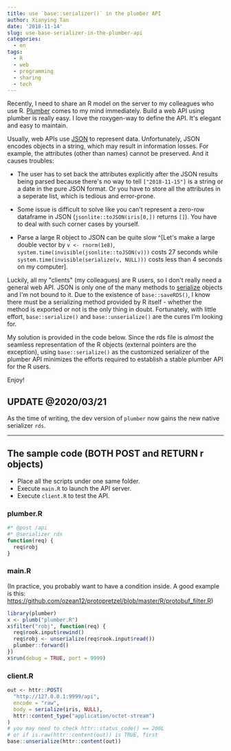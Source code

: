 ```yaml
---
title: use `base::serializer()` in the plumber API
author: Xianying Tan
date: '2018-11-14'
slug: use-base-serializer-in-the-plumber-api
categories:
  - en
tags:
  - R
  - web
  - programming
  - sharing
  - tech  
---
```


Recently, I need to share an R model on the server to my colleagues who use R. [Plumber](https://www.rplumber.io) comes to my mind immediately. Build a web API using plumber is really easy. I love the roxygen-way to define the API. It's elegant and easy to maintain.

Usually, web APIs use [JSON](http://json.org/) to represent data. Unfortunately, JSON encodes objects in a string, which may result in information losses. For example, the attributes (other than names) cannot be preserved. And it causes troubles: 

- The user has to set back the attributes explicitly after the JSON results being parsed because there's no way to tell `["2018-11-15"]` is a string or a date in the pure JSON format. Or you have to store all the attributes in a seperate list, which is tedious and error-prone.

- Some issue is difficult to solve like you can't represent a zero-row dataframe in JSON (`jsonlite::toJSON(iris[0,])` returns `[]`). You have to deal with such corner cases by yourself.

- Parse a large R object to JSON can be quite slow ^[Let's make a large double vector by `v <- rnorm(1e8)`, `system.time(invisible(jsonlite::toJSON(v)))` costs 27 seconds while `system.time(invisible(serialize(v, NULL)))` costs less than 4 seconds on my computer].

Luckily, all my "clients" (my colleagues) are R users, so I don't really need a general web API. JSON is only one of the many methods to [serialize](https://en.wikipedia.org/wiki/Serialization) objects and I'm not bound to it. Due to the existence of `base::saveRDS()`, I know there must be a serializing method provided by R itself - whether the method is exported or not is the only thing in doubt. Fortunately, with little effort, `base::serialize()` and `base::unserialize()` are the cures I'm looking for.

My solution is provided in the code below. Since the rds file is _almost_ the seamless representation of the R objects (external pointers are the exception), using `base::serialize()` as the customized serializer of the plumber API minimizes the efforts required to establish a stable plumber API for the R users.

Enjoy!

## UPDATE @2020/03/21

As the time of writing, the dev version of `plumber` now gains the new native serializer `rds`.

---

## The sample code (BOTH POST and RETURN r objects)

- Place all the scripts under one same folder. 
- Execute `main.R` to launch the API server. 
- Execute `client.R` to test the API.

### plumber.R

```r
#* @post /api
#* @serializer rds
function(req) {
  req$robj
}
```

### main.R

(In practice, you probably want to have a condition inside. A good example is this: https://github.com/ozean12/protopretzel/blob/master/R/protobuf_filter.R)

```r
library(plumber)
x <- plumb("plumber.R")
x$filter("robj", function(req) {
  req$rook.input$rewind()
  req$robj <- unserialize(req$rook.input$read())
  plumber::forward()
})
x$run(debug = TRUE, port = 9999)
```

### client.R

```r
out <- httr::POST(
  "http://127.0.0.1:9999/api",
  encode = "raw",
  body = serialize(iris, NULL),
  httr::content_type("application/octet-stream")
)
# you may need to check httr::status_code() == 200L 
# or if is.raw(httr::content(out)) is TRUE, first
base::unserialize(httr::content(out))
```

